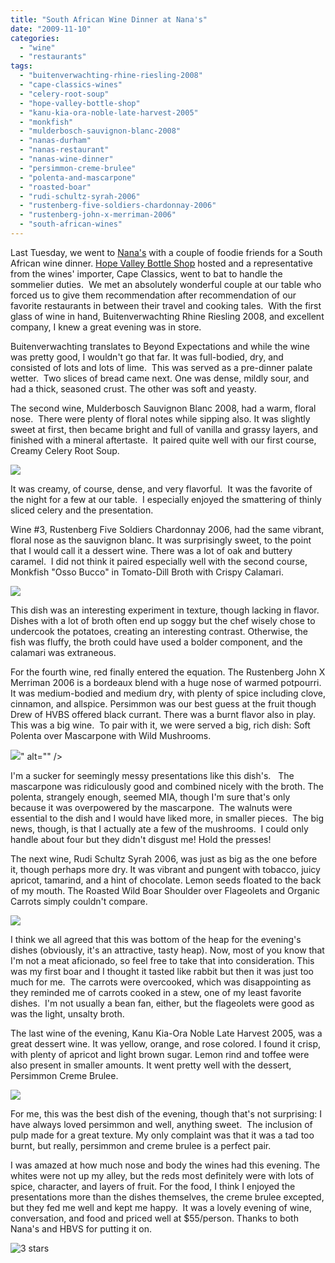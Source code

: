 ```yaml
---
title: "South African Wine Dinner at Nana's"
date: "2009-11-10"
categories:
  - "wine"
  - "restaurants"
tags:
  - "buitenverwachting-rhine-riesling-2008"
  - "cape-classics-wines"
  - "celery-root-soup"
  - "hope-valley-bottle-shop"
  - "kanu-kia-ora-noble-late-harvest-2005"
  - "monkfish"
  - "mulderbosch-sauvignon-blanc-2008"
  - "nanas-durham"
  - "nanas-restaurant"
  - "nanas-wine-dinner"
  - "persimmon-creme-brulee"
  - "polenta-and-mascarpone"
  - "roasted-boar"
  - "rudi-schultz-syrah-2006"
  - "rustenberg-five-soldiers-chardonnay-2006"
  - "rustenberg-john-x-merriman-2006"
  - "south-african-wines"
---
```


Last Tuesday, we went to [Nana's](http://www.nanasdurham.com) with a couple of foodie friends for a South African wine dinner. [Hope Valley Bottle Shop](http://www.hvbottleshop.com) hosted and a representative from the wines' importer, Cape Classics, went to bat to handle the sommelier duties.  We met an absolutely wonderful couple at our table who forced us to give them recommendation after recommendation of our favorite restaurants in between their travel and cooking tales.  With the first glass of wine in hand, Buitenverwachting Rhine Riesling 2008, and excellent company, I knew a great evening was in store.

Buitenverwachting translates to Beyond Expectations and while the wine was pretty good, I wouldn't go that far. It was full-bodied, dry, and consisted of lots and lots of lime.  This was served as a pre-dinner palate wetter.  Two slices of bread came next. One was dense, mildly sour, and had a thick, seasoned crust. The other was soft and yeasty.

The second wine, Mulderbosch Sauvignon Blanc 2008, had a warm, floral nose.  There were plenty of floral notes while sipping also. It was slightly sweet at first, then became bright and full of vanilla and grassy layers, and finished with a mineral aftertaste.  It paired quite well with our first course, Creamy Celery Root Soup.

![](http://www.thegourmez.com/gourmez/photos/nanas001.jpg)

It was creamy, of course, dense, and very flavorful.  It was the favorite of the night for a few at our table.  I especially enjoyed the smattering of thinly sliced celery and the presentation.

Wine #3, Rustenberg Five Soldiers Chardonnay 2006, had the same vibrant, floral nose as the sauvignon blanc. It was surprisingly sweet, to the point that I would call it a dessert wine. There was a lot of oak and buttery caramel.  I did not think it paired especially well with the second course, Monkfish "Osso Bucco" in Tomato-Dill Broth with Crispy Calamari.

![](http://www.thegourmez.com/gourmez/photos/nanas003.jpg)

This dish was an interesting experiment in texture, though lacking in flavor. Dishes with a lot of broth often end up soggy but the chef wisely chose to undercook the potatoes, creating an interesting contrast. Otherwise, the fish was fluffy, the broth could have used a bolder component, and the calamari was extraneous.

For the fourth wine, red finally entered the equation. The Rustenberg John X Merriman 2006 is a bordeaux blend with a huge nose of warmed potpourri.  It was medium-bodied and medium dry, with plenty of spice including clove, cinnamon, and allspice. Persimmon was our best guess at the fruit though Drew of HVBS offered black currant. There was a burnt flavor also in play. This was a big wine.  To pair with it, we were served a big, rich dish: Soft Polenta over Mascarpone with Wild Mushrooms.

![](http://www.thegourmez.com/gourmez/photos/nanas007.jpg)" alt="" /> 

I'm a sucker for seemingly messy presentations like this dish's.   The mascarpone was ridiculously good and combined nicely with the broth. The polenta, strangely enough, seemed MIA, though I'm sure that's only because it was overpowered by the mascarpone.  The walnuts were essential to the dish and I would have liked more, in smaller pieces.  The big news, though, is that I actually ate a few of the mushrooms.  I could only handle about four but they didn't disgust me! Hold the presses!

The next wine, Rudi Schultz Syrah 2006, was just as big as the one before it, though perhaps more dry. It was vibrant and pungent with tobacco, juicy apricot, tamarind, and a hint of chocolate. Lemon seeds floated to the back of my mouth. The Roasted Wild Boar Shoulder over Flageolets and Organic Carrots simply couldn't compare.

![](http://www.thegourmez.com/gourmez/photos/nanas010.jpg)

I think we all agreed that this was bottom of the heap for the evening's dishes (obviously, it's an attractive, tasty heap). Now, most of you know that I'm not a meat aficionado, so feel free to take that into consideration. This was my first boar and I thought it tasted like rabbit but then it was just too much for me.  The carrots were overcooked, which was disappointing as they reminded me of carrots cooked in a stew, one of my least favorite dishes.  I'm not usually a bean fan, either, but the flageolets were good as was the light, unsalty broth.

The last wine of the evening, Kanu Kia-Ora Noble Late Harvest 2005, was a great dessert wine. It was yellow, orange, and rose colored. I found it crisp, with plenty of apricot and light brown sugar. Lemon rind and toffee were also present in smaller amounts. It went pretty well with the dessert, Persimmon Creme Brulee.

![](http://www.thegourmez.com/gourmez/photos/nanas015.jpg)

For me, this was the best dish of the evening, though that's not surprising: I have always loved persimmon and well, anything sweet.  The inclusion of pulp made for a great texture. My only complaint was that it was a tad too burnt, but really, persimmon and creme brulee is a perfect pair.

I was amazed at how much nose and body the wines had this evening. The whites were not up my alley, but the reds most definitely were with lots of spice, character, and layers of fruit. For the food, I think I enjoyed the presentations more than the dishes themselves, the creme brulee excepted, but they fed me well and kept me happy.  It was a lovely evening of wine, conversation, and food and priced well at $55/person. Thanks to both Nana's and HBVS for putting it on.




<div class="caption">

![3 stars](http://s3.amazonaws.com/thegourmez-wpmedia/2009/02/rating_avocado1.gif "rating_avocado1")</div>

